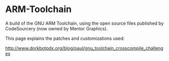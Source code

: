 ARM-Toolchain
=============

A build of the GNU ARM Toolchain, using the open source files published
by CodeSourcery (now owned by Mentor Graphics).

This page explains the patches and customizations used:

http://www.dorkbotpdx.org/blog/paul/gnu_toolchain_crosscompile_challenges


